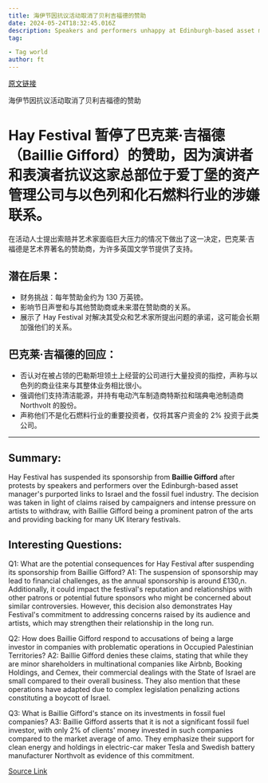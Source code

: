 ```yaml
---
title: 海伊节因抗议活动取消了贝利吉福德的赞助
date: 2024-05-24T18:32:45.016Z
description: Speakers and performers unhappy at Edinburgh-based asset manager’s purported links to Israel and fossil fuel industry
tag: 

- Tag world
author: ft
---
```


[原文链接](https://ft.com/content/515c53c2-ef50-43fc-944e-314fb3c4a6d3)

海伊节因抗议活动取消了贝利吉福德的赞助

# Hay Festival 暂停了巴克莱·吉福德（Baillie Gifford）的赞助，因为演讲者和表演者抗议这家总部位于爱丁堡的资产管理公司与以色列和化石燃料行业的涉嫌联系。

在活动人士提出索赔并艺术家面临巨大压力的情况下做出了这一决定，巴克莱·吉福德是艺术界著名的赞助商，为许多英国文学节提供了支持。

## 潜在后果：

- 财务挑战：每年赞助金约为 130 万英镑。
- 影响节日声誉和与其他赞助商或未来潜在赞助商的关系。
- 展示了 Hay Festival 对解决其受众和艺术家所提出问题的承诺，这可能会长期加强他们的关系。

## 巴克莱·吉福德的回应：

- 否认对在被占领的巴勒斯坦领土上经营的公司进行大量投资的指控，声称与以色列的商业往来与其整体业务相比很小。
- 强调他们支持清洁能源，并持有电动汽车制造商特斯拉和瑞典电池制造商 Northvolt 的股份。
- 声称他们不是化石燃料行业的重要投资者，仅将其客户资金的 2% 投资于此类公司。

---

## Summary:
Hay Festival has suspended its sponsorship from **Baillie Gifford** after protests by speakers and performers over the Edinburgh-based asset manager's purported links to Israel and the fossil fuel industry. The decision was taken in light of claims raised by campaigners and intense pressure on artists to withdraw, with Baillie Gifford being a prominent patron of the arts and providing backing for many UK literary festivals.

## Interesting Questions:
Q1: What are the potential consequences for Hay Festival after suspending its sponsorship from Baillie Gifford?
A1: The suspension of sponsorship may lead to financial challenges, as the annual sponsorship is around £130,n. Additionally, it could impact the festival's reputation and relationships with other patrons or potential future sponsors who might be concerned about similar controversies. However, this decision also demonstrates Hay Festival's commitment to addressing concerns raised by its audience and artists, which may strengthen their relationship in the long run.

Q2: How does Baillie Gifford respond to accusations of being a large investor in companies with problematic operations in Occupied Palestinian Territories?
A2: Baillie Gifford denies these claims, stating that while they are minor shareholders in multinational companies like Airbnb, Booking Holdings, and Cemex, their commercial dealings with the State of Israel are small compared to their overall business. They also mention that these operations have adapted due to complex legislation penalizing actions constituting a boycott of Israel.

Q3: What is Baillie Gifford's stance on its investments in fossil fuel companies?
A3: Baillie Gifford asserts that it is not a significant fossil fuel investor, with only 2% of clients' money invested in such companies compared to the market average of amo. They emphasize their support for clean energy and holdings in electric-car maker Tesla and Swedish battery manufacturer Northvolt as evidence of this commitment.

[Source Link](https://ft.com/content/515c53c2-ef50-43fc-944e-314fb3c4a6d3)


